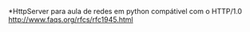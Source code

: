 *HttpServer para aula de redes em python compátivel com o HTTP/1.0
http://www.faqs.org/rfcs/rfc1945.html

